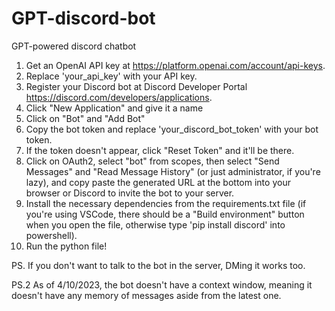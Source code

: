 # GPT-discord-bot
GPT-powered discord chatbot

1. Get an OpenAI API key at https://platform.openai.com/account/api-keys.
2. Replace 'your_api_key' with your API key.
3. Register your Discord bot at Discord Developer Portal https://discord.com/developers/applications.
4.  Click "New Application" and give it a name
5.  Click on "Bot" and "Add Bot"
6.  Copy the bot token and replace 'your_discord_bot_token' with your bot token.
7.    If the token doesn't appear, click "Reset Token" and it'll be there.
8.  Click on OAuth2, select "bot" from scopes, then select "Send Messages" and "Read Message History" (or just administrator, if you're lazy), and copy paste the generated URL at the bottom into your browser or Discord to invite the bot to your server.
9. Install the necessary dependencies from the requirements.txt file (if you're using VSCode, there should be a "Build environment" button when you open the file, otherwise type 'pip install discord' into powershell).
10. Run the python file!

PS. If you don't want to talk to the bot in the server, DMing it works too.

PS.2 As of 4/10/2023, the bot doesn't have a context window, meaning it doesn't have any memory of messages aside from the latest one.
